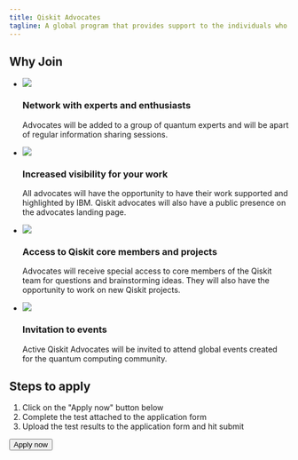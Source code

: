 ```yaml
---
title: Qiskit Advocates
tagline: A global program that provides support to the individuals who actively work on assisting and contributing to the Qiskit Community.
---
```

<section class="join">

## Why Join

* ![](/images/icons/network.svg)
  ### Network with experts and enthusiasts
  Advocates will be added to a group of quantum experts and will be apart of regular information sharing sessions. 

* ![](/images/icons/visibility.svg)
  ### Increased visibility for your work
  All advocates will have the opportunity to have their work supported and highlighted by IBM. Qiskit advocates will also have   a public presence on the advocates landing page. 

* ![](/images/icons/access.svg)
  ### Access to Qiskit core members and projects
  Advocates will receive special access to core members of the Qiskit team for questions and brainstorming ideas. They will     also have the opportunity to work on new Qiskit projects. 

* ![](/images/icons/event.svg)
  ### Invitation to events
  Active Qiskit Advocates will be invited to attend global events created for the quantum computing community. 

</section>

<section class="apply">

## Steps to apply

1. Click on the "Apply now" button below
2. Complete the test attached to the application form
3. Upload the test results to the application form and hit submit

<Button href="#">Apply now</Button>

</section>
